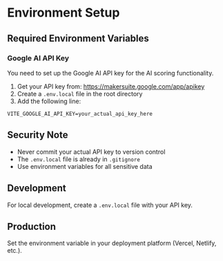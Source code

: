 # Environment Setup

## Required Environment Variables

### Google AI API Key
You need to set up the Google AI API key for the AI scoring functionality.

1. Get your API key from: https://makersuite.google.com/app/apikey
2. Create a `.env.local` file in the root directory
3. Add the following line:

```
VITE_GOOGLE_AI_API_KEY=your_actual_api_key_here
```

## Security Note
- Never commit your actual API key to version control
- The `.env.local` file is already in `.gitignore`
- Use environment variables for all sensitive data

## Development
For local development, create a `.env.local` file with your API key.

## Production
Set the environment variable in your deployment platform (Vercel, Netlify, etc.).
